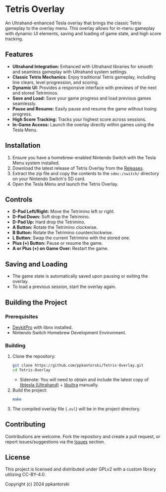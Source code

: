 # Tetris Overlay

An Ultrahand-enhanced Tesla overlay that brings the classic Tetris gameplay to the overlay menu. This overlay allows for in-menu gameplay with dynamic UI elements, saving and loading of game state, and high score tracking.

## Features

- **Ultrahand Integration:** Enhanced with Ultrahand libraries for smooth and seamless gameplay with Ultrahand system settings.
- **Classic Tetris Mechanics:** Enjoy traditional Tetris gameplay, including line clears, level progression, and scoring.
- **Dynamic UI:** Provides a responsive interface with previews of the next and stored Tetriminos.
- **Save and Load:** Save your game progress and load previous games seamlessly.
- **Pause and Resume:** Easily pause and resume the game without losing progress.
- **High Score Tracking:** Tracks your highest score across sessions.
- **In-Game Access:** Launch the overlay directly within games using the Tesla Menu.

## Installation

1. Ensure you have a homebrew-enabled Nintendo Switch with the Tesla Menu system installed.
2. Download the latest release of Tetris Overlay from the [Releases](https://github.com/ppkantorski/Tetris-Overlay/releases).
3. Extract the zip file and copy the contents to the `sdmc:/switch/` directory on your Nintendo Switch's SD card.
4. Open the Tesla Menu and launch the Tetris Overlay.

## Controls

- **D-Pad Left/Right:** Move the Tetrimino left or right.
- **D-Pad Down:** Soft drop the Tetrimino.
- **D-Pad Up:** Hard drop the Tetrimino.
- **A Button:** Rotate the Tetrimino clockwise.
- **B Button:** Rotate the Tetrimino counterclockwise.
- **L Button:** Swap the current Tetrimino with the stored one.
- **Plus (+) Button:** Pause or resume the game.
- **A or Plus (+) on Game Over:** Restart the game.

## Saving and Loading

- The game state is automatically saved upon pausing or exiting the overlay.
- To load a previous session, start the overlay again.

## Building the Project

### Prerequisites

- [DevkitPro](https://devkitpro.org/) with libnx installed.
- Nintendo Switch Homebrew Development Environment.

### Building

1. Clone the repository:
    ```bash
    git clone https://github.com/ppkantorski/Tetris-Overlay.git
    cd Tetris-Overlay
    ```
    - Sidenote: You will need to obtain and include the latest copy of [libtesla (Ultrahand)](https://download-directory.github.io/?url=https://github.com/ppkantorski/Ultrahand-Overlay/tree/main/lib/libtesla) + [libultra](https://download-directory.github.io/?url=https://github.com/ppkantorski/Ultrahand-Overlay/tree/main/lib/libultra) manually.
2. Build the project:
    ```bash
    make
    ```
3. The compiled overlay file (`.ovl`) will be in the project directory.

## Contributing

Contributions are welcome. Fork the repository and create a pull request, or report issues/suggestions via the [Issues](https://github.com/ppkantorski/Tetris-Overlay/issues) section.

## License

This project is licensed and distributed under GPLv2 with a custom library utilizing CC-BY-4.0.

Copyright (c) 2024 ppkantorski
